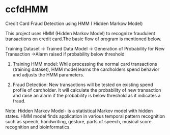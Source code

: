 # ccfdHMM
Credit Card Fraud Detection using HMM ( Hidden Markow Model)

This project uses HMM (Hidden Markov Model) to recognize fraudulent transactions on credit card.The basic flow of program is mentioned below. 
 
Training Dataset -> Trained Data Model -> Generation of Probability for New Transaction ->Alarm raised if probability below threshold

1.	Training HMM model: While processing the normal card transactions (training dataset), HMM model learns the cardholders spend behavior and adjusts the HMM parameters.

2.	Fraud Detection: New transactions will be tested on existing spend profile of cardholder. It will calculate the probability of new transaction and raise an alarm if the probability is below threshold as it indicates a fraud. 

Note: Hidden Markov Model- is a statistical Markov model with hidden states. HMM model finds application in various temporal pattern recognition such as speech, handwriting, gesture, parts of speech, musical score recognition and bioinformatics. 
